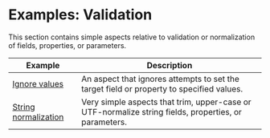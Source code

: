 ﻿---
uid: sample-validation
---

# Examples: Validation

This section contains simple aspects relative to validation or normalization of fields, properties, or parameters.

| Example                                                             | Description                                                                                                     |
|---------------------------------------------------------------------|-----------------------------------------------------------------------------------------------------------------|
| [Ignore values](ignore-values/README.md) | An aspect that ignores attempts to set the target field or property to specified values. 
| [String normalization](string-normalization/README.md) | Very simple aspects that trim, upper-case or UTF-normalize string fields, properties, or parameters.
